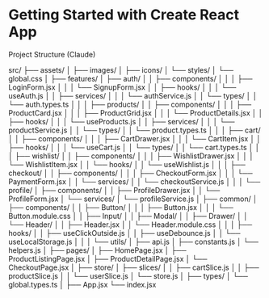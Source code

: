 # Getting Started with Create React App

Project Structure (Claude)

src/
├── assets/
│ ├── images/
│ ├── icons/
│ └── styles/
│ └── global.css
│
├── features/
│ ├── auth/
│ │ ├── components/
│ │ │ ├── LoginForm.jsx
│ │ │ └── SignupForm.jsx
│ │ ├── hooks/
│ │ │ └── useAuth.js
│ │ ├── services/
│ │ │ └── authService.js
│ │ └── types/
│ │ └── auth.types.ts
│ │
│ ├── products/
│ │ ├── components/
│ │ │ ├── ProductCard.jsx
│ │ │ ├── ProductGrid.jsx
│ │ │ └── ProductDetails.jsx
│ │ ├── hooks/
│ │ │ └── useProducts.js
│ │ ├── services/
│ │ │ └── productService.js
│ │ └── types/
│ │ └── product.types.ts
│ │
│ ├── cart/
│ │ ├── components/
│ │ │ ├── CartDrawer.jsx
│ │ │ └── CartItem.jsx
│ │ ├── hooks/
│ │ │ └── useCart.js
│ │ └── types/
│ │ └── cart.types.ts
│ │
│ ├── wishlist/
│ │ ├── components/
│ │ │ ├── WishlistDrawer.jsx
│ │ │ └── WishlistItem.jsx
│ │ └── hooks/
│ │ └── useWishlist.js
│ │
│ ├── checkout/
│ │ ├── components/
│ │ │ ├── CheckoutForm.jsx
│ │ │ └── PaymentForm.jsx
│ │ └── services/
│ │ └── checkoutService.js
│ │
│ └── profile/
│ ├── components/
│ │ ├── ProfileDrawer.jsx
│ │ └── ProfileForm.jsx
│ └── services/
│ └── profileService.js
│
├── common/
│ ├── components/
│ │ ├── Button/
│ │ │ ├── Button.jsx
│ │ │ └── Button.module.css
│ │ ├── Input/
│ │ ├── Modal/
│ │ ├── Drawer/
│ │ └── Header/
│ │ ├── Header.jsx
│ │ └── Header.module.css
│ │
│ ├── hooks/
│ │ ├── useClickOutside.js
│ │ ├── useDebounce.js
│ │ └── useLocalStorage.js
│ │
│ └── utils/
│ ├── api.js
│ ├── constants.js
│ └── helpers.js
│
├── pages/
│ ├── HomePage.jsx
│ ├── ProductListingPage.jsx
│ ├── ProductDetailPage.jsx
│ └── CheckoutPage.jsx
│
├── store/
│ ├── slices/
│ │ ├── cartSlice.js
│ │ ├── productSlice.js
│ │ └── userSlice.js
│ └── store.js
│
├── types/
│ └── global.types.ts
│
├── App.jsx
└── index.jsx
